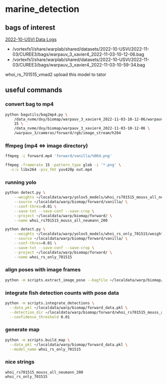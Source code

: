 # marine_detection


## bags of interest
[2022-10-USVI Data Logs](https://docs.google.com/spreadsheets/d/1h3gqMo6qbuo2wdldPzKdIfek9tsK62DqrL3CMTWyFxk/edit#gid=616306361)
* /vortexfs1/share/warplab/shared/datasets/2022-10-USVI/2022-11-03/CUREE3/bags/warpauv_3_xavier4_2022-11-03-10-12-06.bag
* /vortexfs1/share/warplab/shared/datasets/2022-10-USVI/2022-11-03/CUREE3/bags/warpauv_3_xavier4_2022-11-03-10-59-34.bag

whoi_rs_701515_vmad2 upload this model to tator



## useful commands

### convert bag to mp4
```bash
python bagutils/bag2mp4.py \
    /data_nvme/dxy/biomap/warpauv_3_xavier4_2022-11-03-10-12-06/warpauv_3_xavier4_2022-11-03-10-12-06.bag \
    15 \
    /data_nvme/dxy/biomap/warpauv_3_xavier4_2022-11-03-10-12-06 \
    /warpauv_3/cameras/forward/rgb/image_stream/h264
```

### ffmpeg (mp4 <=> image directory)
```bash
ffmpeg -i forward.mp4 'forward/vanilla/%06d.png'
```

```bash
ffmpeg -framerate 15 -pattern_type glob -i '*.png' \
  -c:v libx264 -pix_fmt yuv420p out.mp4
```

### running yolo
```bash
python detect.py \
    --weights ~/localdata/warp/yolov5_models/whoi_rs701515_mouss_all_neumann_200/weights/best.pt \
    --source ~/localdata/warp/biomap/forward/vanilla/ \
    --conf-thres=0.01 \
    --save-txt --save-conf --save-crop \
    --project ~/localdata/warp/biomap/forward/ \
    --name whoi_rs701515_mouss_all_neumann_200

python detect.py \
    --weights ~/localdata/warp/yolov5_models/whoi_rs_only_701515/weights/best.pt \
    --source ~/localdata/warp/biomap/forward/vanilla/ \
    --conf-thres=0.01 \
    --save-txt --save-conf --save-crop \
    --project ~/localdata/warp/biomap/forward/ \
    --name whoi_rs_only_701515

```

### align poses with image frames
```bash
python -m scripts.extract_image_pose --bagfile ~/localdata/warp/biomap/warpauv_2_xavier3_2022-11-02-09-55-23-metashape-odom.bag
```

### integrate fish detection counts with pose data
```bash
python -m scripts.integrate_detections \
  --data_pkl ~/localdata/warp/biomap/forward_data.pkl \
  --detection_dir ~/localdata/warp/biomap/forward/whoi_rs701515_mouss_all_neumann_200/labels \
  --confidence_threshold 0.01
```

### generate map
```bash
python -m scripts.build_map \
  --data_pkl ~/localdata/warp/biomap/forward_data.pkl \
  --model_name whoi_rs_only_701515
```

### nice strings
```
whoi_rs701515_mouss_all_neumann_200
whoi_rs_only_701515
```
